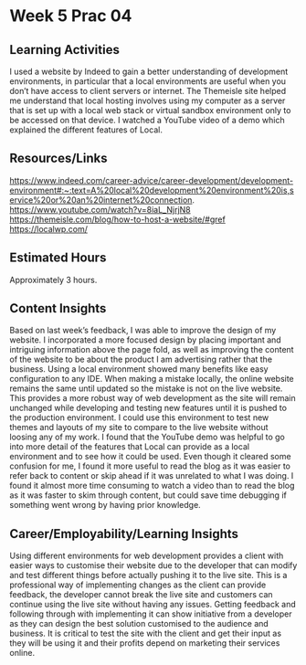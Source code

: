 # Week 5 Prac 04

## Learning Activities
I used a website by Indeed to gain a better understanding of development environments, in particular that a local environments are useful when you don’t have access to client servers or internet. 
The Themeisle site helped me understand that local hosting involves using my computer as a server that is set up with a local web stack or virtual sandbox environment only to be accessed on that device.
I watched a YouTube video of a demo which explained the different features of Local.

 ## Resources/Links
https://www.indeed.com/career-advice/career-development/development-environment#:~:text=A%20local%20development%20environment%20is,service%20or%20an%20internet%20connection.  
https://www.youtube.com/watch?v=8iaL_NjrjN8  
https://themeisle.com/blog/how-to-host-a-website/#gref  
https://localwp.com/  


## Estimated Hours

Approximately 3 hours.

## Content Insights
Based on last week’s feedback, I was able to improve the design of my website. I incorporated a more focused design by placing important and intriguing information above the page fold, as well as improving the content of the website to be about the product I am advertising rather that the business. 
Using a local environment showed many benefits like easy configuration to any IDE. When making a mistake locally, the online website remains the same until updated so the mistake is not on the live website. This provides a more robust way of web development as the site will remain unchanged while developing and testing new features until it is pushed to the production environment. I could use this environment to test new themes and layouts of my site to compare to the live website without loosing any of my work.
I found that the YouTube demo was helpful to go into more detail of the features that Local can provide as a local environment and to see how it could be used. Even though it cleared some confusion for me, I found it more useful to read the blog as it was easier to refer back to content or skip ahead if it was unrelated to what I was doing. I found it almost more time consuming to watch a video than to read the blog as it was faster to skim through content, but could save time debugging if something went wrong by having prior knowledge.

## Career/Employability/Learning Insights
Using different environments for web development provides a client with easier ways to customise their website due to the developer that can modify and test different things before actually pushing it to the live site. This is a professional way of implementing changes as the client can provide feedback, the developer cannot break the live site and customers can continue using the live site without having any issues.
Getting feedback and following through with implementing it can show initiative from a developer as they can design the best solution customised to the audience and business. It is critical to test the site with the client and get their input as they will be using it and their profits depend on marketing their services online. 
